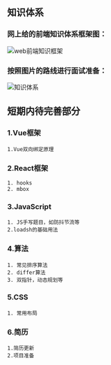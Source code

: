 ## 知识体系
### 网上给的前端知识体系框架图：
![web前端知识框架](/web前端知识框架.image)
### 按照图片的路线进行面试准备：
![知识体系](/knowledge-hierarchy.png)

## 短期内待完善部分
### 1.Vue框架
	1.Vue双向绑定原理
### 2.React框架
	1. hooks
	2. mbox
### 3.JavaScript
	1. JS手写题目，如防抖节流等
	2.loadsh的基础用法

### 4.算法
	1. 常见排序算法
	2. differ算法
	3. 双指针，动态规划等
### 5.CSS
	1. 常用布局
### 6.简历
	1.简历更新
	2.项目准备